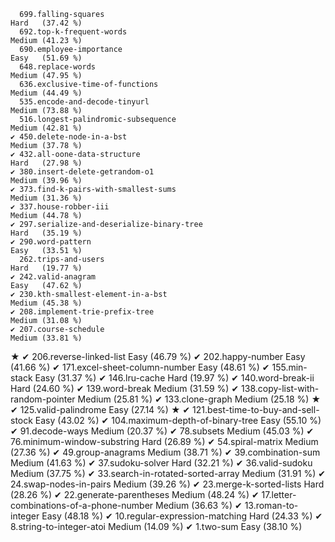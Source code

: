       699.falling-squares                                              Hard   (37.42 %)
      692.top-k-frequent-words                                         Medium (41.23 %)
      690.employee-importance                                          Easy   (51.69 %)
      648.replace-words                                                Medium (47.95 %)
      636.exclusive-time-of-functions                                  Medium (44.49 %)
      535.encode-and-decode-tinyurl                                    Medium (73.88 %)
      516.longest-palindromic-subsequence                              Medium (42.81 %)
    ✔ 450.delete-node-in-a-bst                                         Medium (37.78 %)
    ✔ 432.all-oone-data-structure                                      Hard   (27.98 %)
    ✔ 380.insert-delete-getrandom-o1                                   Medium (39.96 %)
    ✔ 373.find-k-pairs-with-smallest-sums                              Medium (31.36 %)
    ✔ 337.house-robber-iii                                             Medium (44.78 %)
    ✔ 297.serialize-and-deserialize-binary-tree                        Hard   (35.19 %)
    ✔ 290.word-pattern                                                 Easy   (33.51 %)
      262.trips-and-users                                              Hard   (19.77 %)
    ✔ 242.valid-anagram                                                Easy   (47.62 %)
    ✔ 230.kth-smallest-element-in-a-bst                                Medium (45.38 %)
    ✔ 208.implement-trie-prefix-tree                                   Medium (31.08 %)
    ✔ 207.course-schedule                                              Medium (33.81 %)
★   ✔ 206.reverse-linked-list                                          Easy   (46.79 %)
    ✔ 202.happy-number                                                 Easy   (41.66 %)
    ✔ 171.excel-sheet-column-number                                    Easy   (48.61 %)
    ✔ 155.min-stack                                                    Easy   (31.37 %)
    ✔ 146.lru-cache                                                    Hard   (19.97 %)
    ✔ 140.word-break-ii                                                Hard   (24.60 %)
    ✔ 139.word-break                                                   Medium (31.59 %)
    ✔ 138.copy-list-with-random-pointer                                Medium (25.81 %)
    ✔ 133.clone-graph                                                  Medium (25.18 %)
★   ✔ 125.valid-palindrome                                             Easy   (27.14 %)
★   ✔ 121.best-time-to-buy-and-sell-stock                              Easy   (43.02 %)
    ✔ 104.maximum-depth-of-binary-tree                                 Easy   (55.10 %)
    ✔  91.decode-ways                                                  Medium (20.37 %)
    ✔  78.subsets                                                      Medium (45.03 %)
    ✔  76.minimum-window-substring                                     Hard   (26.89 %)
    ✔  54.spiral-matrix                                                Medium (27.36 %)
    ✔  49.group-anagrams                                               Medium (38.71 %)
    ✔  39.combination-sum                                              Medium (41.63 %)
    ✔  37.sudoku-solver                                                Hard   (32.21 %)
    ✔  36.valid-sudoku                                                 Medium (37.75 %)
    ✔  33.search-in-rotated-sorted-array                               Medium (31.91 %)
    ✔  24.swap-nodes-in-pairs                                          Medium (39.26 %)
    ✔  23.merge-k-sorted-lists                                         Hard   (28.26 %)
    ✔  22.generate-parentheses                                         Medium (48.24 %)
    ✔  17.letter-combinations-of-a-phone-number                        Medium (36.63 %)
    ✔  13.roman-to-integer                                             Easy   (48.18 %)
    ✔  10.regular-expression-matching                                  Hard   (24.33 %)
    ✔   8.string-to-integer-atoi                                       Medium (14.09 %)
    ✔   1.two-sum                                                      Easy   (38.10 %)
